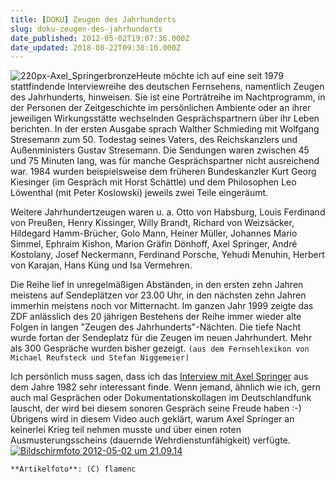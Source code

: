 ```yaml
---
title: [DOKU] Zeugen des Jahrhunderts
slug: doku-zeugen-des-jahrhunderts
date_published: 2012-05-02T19:07:36.000Z
date_updated: 2018-08-22T09:38:10.000Z
---
```


![220px-Axel_Springerbronze](//picdump.thafaker.de/2012/05/220px-Axel_Springerbronze-125x125.jpg)Heute möchte ich auf eine seit 1979 stattfindende Interviewreihe des deutschen Fernsehens, namentlich Zeugen des Jahrhunderts, hinweisen. Sie ist eine Porträtreihe im Nachtprogramm, in der Personen der Zeitgeschichte im persönlichen Ambiente oder an ihrer jeweiligen Wirkungsstätte wechselnden Gesprächspartnern über ihr Leben berichten. In der ersten Ausgabe sprach Walther Schmieding mit Wolfgang Stresemann zum 50. Todestag seines Vaters, des Reichskanzlers und Außenministers Gustav Stresemann. Die Sendungen waren zwischen 45 und 75 Minuten lang, was für manche Gesprächspartner nicht ausreichend war. 1984 wurden beispielsweise dem früheren Bundeskanzler Kurt Georg Kiesinger (im Gespräch mit Horst Schättle) und dem Philosophen Leo Löwenthal (mit Peter Koslowski) jeweils zwei Teile eingeräumt.

Weitere Jahrhundertzeugen waren u. a. Otto von Habsburg, Louis Ferdinand von Preußen, Henry Kissinger, Willy Brandt, Richard von Weizsäcker, Hildegard Hamm-Brücher, Golo Mann, Heiner Müller, Johannes Mario Simmel, Ephraim Kishon, Marion Gräfin Dönhoff, Axel Springer, André Kostolany, Josef Neckermann, Ferdinand Porsche, Yehudi Menuhin, Herbert von Karajan, Hans Küng und Isa Vermehren.

Die Reihe lief in unregelmäßigen Abständen, in den ersten zehn Jahren meistens auf Sendeplätzen vor 23.00 Uhr, in den nächsten zehn Jahren immerhin meistens noch vor Mitternacht. Im ganzen Jahr 1999 zeigte das ZDF anlässlich des 20 jährigen Bestehens der Reihe immer wieder alte Folgen in langen "Zeugen des Jahrhunderts"-Nächten. Die tiefe Nacht wurde fortan der Sendeplatz für die Zeugen im neuen Jahrhundert. Mehr als 300 Gespräche wurden bisher gezeigt.
`(aus dem Fernsehlexikon von Michael Reufsteck und Stefan Niggemeier)`

Ich persönlich muss sagen, dass ich das [Interview mit Axel Springer](http://www.youtube.com/watch?v=uLbU8-bMU-I&amp;feature=player_embedded) aus dem Jahre 1982 sehr interessant finde. Wenn jemand, ähnlich wie ich, gern auch mal Gesprächen oder Dokumentationskollagen im Deutschlandfunk lauscht, der wird bei diesem sonoren Gespräch seine Freude haben :-) Übrigens wird in diesem Video auch geklärt, warum Axel Springer an keinerlei Krieg teil nehmen musste und über einen roten Ausmusterungsscheins (dauernde Wehrdienstunfähigkeit) verfügte.
[![Bildschirmfoto 2012-05-02 um 21.09.14](//picdump.thafaker.de/2012/05/Bildschirmfoto-2012-05-02-um-21.09.14-580x405.png)](http://www.youtube.com/user/gedaechtnisdernation?feature=watch)

`**Artikelfoto**: (C) flamenc`
